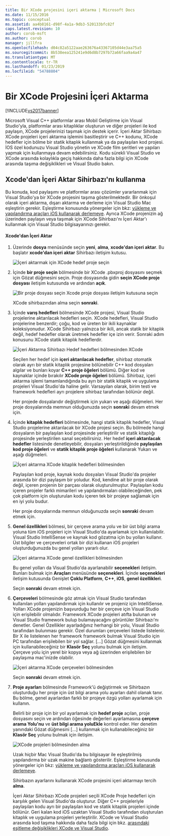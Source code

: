 ```yaml
---
title: Bir XCode projesini içeri aktarma | Microsoft Docs
ms.date: 11/15/2016
ms.topic: conceptual
ms.assetid: aa4b8161-d98f-4a1a-9db3-520133bfc82f
caps.latest.revision: 10
author: corob-msft
ms.author: corob
manager: jillfra
ms.openlocfilehash: d04c82a5122aae263676a43367105d44e3aa75a5
ms.sourcegitcommit: 8b538eea125241e9d6d8b7297b72a66faa9a4a47
ms.translationtype: MT
ms.contentlocale: tr-TR
ms.lasthandoff: 01/23/2019
ms.locfileid: "54788804"
---
```

# <a name="import-an-xcode-project"></a>Bir XCode Projesini İçeri Aktarma
[!INCLUDE[vs2017banner](../includes/vs2017banner.md)]

  
Microsoft Visual C++ platformlar arası Mobil Geliştirme için Visual Studio'yla, platformlar arası kitaplıklar oluşturun ve diğer projeleri ile kod paylaşın, XCode projelerinizi taşımak için destek içerir. İçeri Aktar Sihirbazı XCode projeleri içeri aktarma işlemini basitleştirir ve C++ kodunu, XCode hedefler için bölme bir statik kitaplık kullanmak ya da paylaşılan kod projesi. İOS özel kodunuzu Visual Studio yönetin ve XCode film şeritleri ve yapıları yapmak için kullanmaya devam edebilirsiniz. Kodu sürekli Visual Studio ve XCode arasında kolaylıkla geçiş hakkında daha fazla bilgi için XCode arasında taşıma değişiklikleri ve Visual Studio bakın.  
  
## <a name="using-the-import-from-xcode-wizard"></a>Xcode'dan İçeri Aktar Sihirbazı'nı kullanma  
 Bu konuda, kod paylaşımı ve platformlar arası çözümler yararlanmak için Visual Studio'ya bir XCode projesini taşıma gösterilmektedir. Bir önkoşul olarak içeri aktarma, dışarı aktarma ve derleme için Visual Studio Mac eşleştirin gerekir. Eşleştirme konusunda yönergeler için bkz: [yükleme ve yapılandırma araçları iOS kullanarak derlemeye](../cross-platform/install-and-configure-tools-to-build-using-ios.md). Ayrıca XCode projenizin ağ üzerinden paylaşın veya taşımak için XCode Sihirbazı'nı İçeri Aktar'ı kullanmak için Visual Studio bilgisayarınızı gerekir.  
  
#### <a name="import-from-xcode"></a>Xcode'dan İçeri Aktar  
  
1. Üzerinde **dosya** menüsünde seçin **yeni**, **alma**, **xcode'dan içeri aktar**. Bu başlatır **xcode'dan içeri aktar** Sihirbazı iletişim kutusu.  
  
    ![İçeri aktarmak için XCode hedef proje seçin](../cross-platform/media/cppmdd-u2-importxcode-choose.PNG "CPPMDD_U2_ImportXCode_Choose")  
  
2. İçinde **bir proje seçin** bölmesinde bir XCode .pbxproj dosyasını seçmek için Gözat düğmesini seçin. Proje dosyasında gidin **seçin XCode proje dosyası** iletişim kutusunda ve ardından **açık**.  
  
    ![Bir proje dosyası seçin Xcode proje dosyası iletişim kutusuna seçin](../cross-platform/media/cppmdd-u2-importxcode-browse.PNG "CPPMDD_U2_ImportXCode_Browse")  
  
    XCode sihirbazından alma seçin **sonraki**.  
  
3. İçinde **varış hedefleri** bölmesinde XCode projesi, Visual Studio projelerine aktarılacak hedefleri seçin. XCode hedefleri, Visual Studio projelerine benzerdir; çoğu, kod ve üreten bir ikili kaynaklar koleksiyonudur. XCode Sihirbazı yalnızca bir ikili, ancak statik bir kitaplık değil, hedef hedefler olarak üretmek hedefler içe izin verir. Sonraki adım konusunu XCode statik kitaplık hedeflerdir.  
  
    ![İçeri Aktarma Sihirbazı Hedef hedefleri bölmesinden XCode](../cross-platform/media/cppmdd-u2-importxcode-destination.jpg "CPPMDD_U2_ImportXCode_Destination")  
  
    Seçilen her hedef için **içeri aktarılacak hedefler**, sihirbaz otomatik olarak ayrı bir statik kitaplık projesine bölünebilir C++ kod dosyaları algılar ve bunları koyar **C++ proje öğeleri** bölümü. Diğer kod ve kaynaklar içinde bırakılır **XCode proje öğeleri** bölümü. Sihirbaz, içeri aktarma işlemi tamamlandığında bu ayrı bir statik kitaplık ve uygulama projeleri Visual Studio'da haline gelir. Varsayılan olarak, birim testi ve framework hedefleri ayrı projelere sihirbaz tarafından bölünür değil.  
  
    Her projede dosyalarıdır değiştirmek için yukarı ve aşağı düğmeleri. Her proje dosyalarında memnun olduğunuzda seçin **sonraki** devam etmek için.  
  
4. İçinde **kitaplık hedefleri** bölmesinde, hangi statik kitaplık hedefler, Visual Studio projelerine aktarılacak bir XCode projesi seçin. Bu bölmede hangi dosyaların bir paylaşılan kod projesinde yerleştirilir ve statik kitaplığı projesinde yerleştirilen sanal seçebilirsiniz. Her hedef **içeri aktarılacak hedefler** listesinde denetleyebilir, dosyaları yerleştirildiğinde **paylaşılan kod proje öğeleri** ve **statik kitaplık proje öğeleri** kullanarak Yukarı ve aşağı düğmeleri.  
  
    ![İçeri aktarma XCode kitaplık hedefleri bölmesinden](../cross-platform/media/cppmdd-u2-importxcode-library.jpg "CPPMDD_U2_ImportXCode_Library")  
  
    Paylaşılan kod proje, kaynak kodu dosyaları Visual Studio'da projeler arasında bir dizi paylaşım bir yoludur. Kod, kendine ait bir proje olarak değil, içeren projenin bir parçası olarak oluşturulmuştur. Paylaşılan kodu içeren projeler farklı mimarileri ve yapılandırmaları olabileceğinden, pek çok platform için oluşturulan kodu içeren tek bir projeye sağlamak için en iyi yolu budur.  
  
    Her proje dosyalarında memnun olduğunuzda seçin **sonraki** devam etmek için.  
  
5. **Genel özellikleri** bölmesi, bir çerçeve arama yolu ve bir üst bilgi arama yoluna tüm iOS projeleri için Visual Studio'da ayarlamak için kullanılabilir. Visual Studio IntelliSense ve kaynak kod gözatma için bu yolları kullanır. Üst bilgiler ve çerçeveleri ortak bir dizi kullanan iOS projeleri oluşturduğunuzda bu genel yolları yararlı olur.  
  
    ![İçeri aktarma XCode genel özellikleri bölmesinden](../cross-platform/media/cppmdd-u2-importxcode-global.jpg "CPPMDD_U2_ImportXCode_Global")  
  
    Bu genel yolları da Visual Studio'da ayarlanabilir **seçenekleri** iletişim. Bunları bulmak için **Araçları** menüsünde **seçenekleri**. İçinde **seçenekleri** iletişim kutusunda Genişlet **Çoklu Platform**, **C++**, **iOS**, **genel özellikleri**.  
  
    Seçin **sonraki** devam etmek için.  
  
6. **Çerçeveleri** bölmesinde göz atmak için Visual Studio tarafından kullanılan yolları yapılandırmak için kullanılır ve projeniz için IntelliSense. Yolları XCode projenizin başvurduğu her bir çerçeve için Visual Studio için erişilebilir olmalıdır. Framework XCode projeleri atıfta bulunan ve Visual Studio framework bulup bulamayacağını görüntüler Sihirbazı'nı denetler. Genel Özellikler ayarladığınız herhangi bir yolu, Visual Studio tarafından bulunması gerekir. Özel durumları çerçeveleri listede listelenir. Bir X ile listelenen her framework framework bulmak Visual Studio için PC tarafından erişilebilen bir yol sağlar. [...] Gözat düğmesini kullanmak için kullanabileceğiniz bir **Klasör Seç** yolunu bulmak için iletişim. Çerçeve yolu için yerel bir kopya veya ağ üzerinden erişilebilen bir paylaşıma mac'inizde olabilir.  
  
    ![İçeri aktarma XCode çerçeveleri bölmesinden](../cross-platform/media/cppmdd-u2-importxcode-frameworks.jpg "CPPMDD_U2_ImportXCode_Frameworks")  
  
    Seçin **sonraki** devam etmek için.  
  
7. **Proje ayarları** bölmesinde Framework'ü değiştirmek ve Sihirbazın oluşturduğu her proje için üst bilgi arama yolu ayarları dahil olanak tanır. Bu bölme, genel ayarlardan farklı bir projeye özgü yolları ayarlamak için kullanın.  
  
    Belirli bir proje için bir yol ayarlamak için **hedef proje** açılan, proje dosyasını seçin ve ardından öğesinde değerleri ayarlamasına **çerçeve arama Yolu'nu** ve **üst bilgi arama yoluEkle** kontrol eder. Her denetim yanındaki Gözat düğmesini […] kullanmak için kullanabileceğiniz bir **Klasör Seç** yolunu bulmak için iletişim.  
  
    ![XCode projeleri bölmesinden alma](../cross-platform/media/cppmdd-u2-importxcode-projects.jpg "CPPMDD_U2_ImportXCode_Projects")  
  
    Uzak hiçbir Mac Visual Studio'da bu bilgisayar ile eşleştirilmiş yapılandırma bir uzak makine bağlantı gösterilir. Eşleştirme konusunda yönergeler için bkz: [yükleme ve yapılandırma araçları iOS kullanarak derlemeye](../cross-platform/install-and-configure-tools-to-build-using-ios.md).  
  
    Sihirbazın ayarlarını kullanarak XCode projesini içeri aktarmayı tercih **alma**.  
  
   İçeri Aktar Sihirbazı XCode projeleri seçili XCode Proje hedefleri için karşılık gelen Visual Studio'da oluşturur. Diğer C++ projeleriyle paylaşılan kodu ayrı bir paylaşılan kod ve statik kitaplık projeleri içinde bölünür. Geri kalan kod iOS uzaktan Visual Studio tarafından oluşturulan kitaplık ve uygulama projeleri yerleştirilir. XCode ve Visual Studio arasında kod taşıma hakkında daha fazla bilgi için bkz. [arasındaki eşitleme değişiklikleri XCode ve Visual Studio](../cross-platform/sync-changes-between-xcode-and-visual-studio.md).
